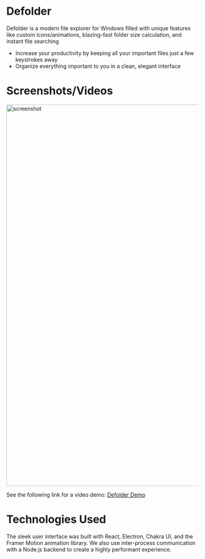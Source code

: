 # Defolder

Defolder is a modern file explorer for Windows filled with unique features like custom icons/animations, blazing-fast folder size calculation, and instant file searching
- Increase your productivity by keeping all your important files just a few keystrokes away
- Organize everything important to you in a clean, elegant interface

# Screenshots/Videos

<img width="997" alt="screenshot" src="https://user-images.githubusercontent.com/52852612/131261357-ff7705d8-7531-4a06-ac0f-ed8acc7c8025.png">

See the following link for a video demo: [Defolder Demo](https://user-images.githubusercontent.com/52852612/131261346-c478cc8f-f884-4b53-8254-4d87595000d5.mp4)


# Technologies Used

The sleek user interface was built with React, Electron, Chakra UI, and the Framer Motion animation library. We also use inter-process communication with a Node.js backend to create a highly performant experience.
